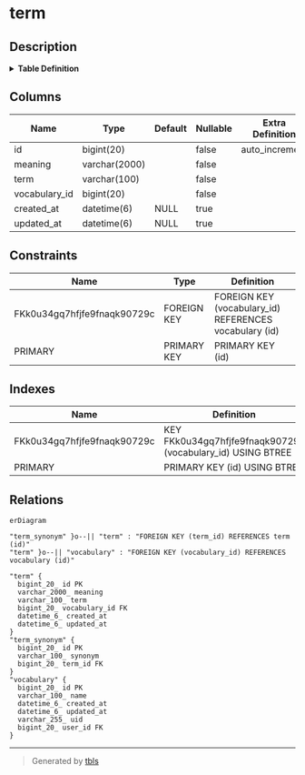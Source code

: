 # term

## Description

<details>
<summary><strong>Table Definition</strong></summary>

```sql
CREATE TABLE `term` (
  `id` bigint(20) NOT NULL AUTO_INCREMENT,
  `meaning` varchar(2000) NOT NULL,
  `term` varchar(100) NOT NULL,
  `vocabulary_id` bigint(20) NOT NULL,
  `created_at` datetime(6) DEFAULT NULL,
  `updated_at` datetime(6) DEFAULT NULL,
  PRIMARY KEY (`id`),
  KEY `FKk0u34gq7hfjfe9fnaqk90729c` (`vocabulary_id`),
  CONSTRAINT `FKk0u34gq7hfjfe9fnaqk90729c` FOREIGN KEY (`vocabulary_id`) REFERENCES `vocabulary` (`id`)
) ENGINE=InnoDB DEFAULT CHARSET=utf8mb4 COLLATE=utf8mb4_unicode_ci
```

</details>

## Columns

| Name | Type | Default | Nullable | Extra Definition | Children | Parents | Comment |
| ---- | ---- | ------- | -------- | ---------------- | -------- | ------- | ------- |
| id | bigint(20) |  | false | auto_increment | [term_synonym](term_synonym.md) |  |  |
| meaning | varchar(2000) |  | false |  |  |  |  |
| term | varchar(100) |  | false |  |  |  |  |
| vocabulary_id | bigint(20) |  | false |  |  | [vocabulary](vocabulary.md) |  |
| created_at | datetime(6) | NULL | true |  |  |  |  |
| updated_at | datetime(6) | NULL | true |  |  |  |  |

## Constraints

| Name | Type | Definition |
| ---- | ---- | ---------- |
| FKk0u34gq7hfjfe9fnaqk90729c | FOREIGN KEY | FOREIGN KEY (vocabulary_id) REFERENCES vocabulary (id) |
| PRIMARY | PRIMARY KEY | PRIMARY KEY (id) |

## Indexes

| Name | Definition |
| ---- | ---------- |
| FKk0u34gq7hfjfe9fnaqk90729c | KEY FKk0u34gq7hfjfe9fnaqk90729c (vocabulary_id) USING BTREE |
| PRIMARY | PRIMARY KEY (id) USING BTREE |

## Relations

```mermaid
erDiagram

"term_synonym" }o--|| "term" : "FOREIGN KEY (term_id) REFERENCES term (id)"
"term" }o--|| "vocabulary" : "FOREIGN KEY (vocabulary_id) REFERENCES vocabulary (id)"

"term" {
  bigint_20_ id PK
  varchar_2000_ meaning
  varchar_100_ term
  bigint_20_ vocabulary_id FK
  datetime_6_ created_at
  datetime_6_ updated_at
}
"term_synonym" {
  bigint_20_ id PK
  varchar_100_ synonym
  bigint_20_ term_id FK
}
"vocabulary" {
  bigint_20_ id PK
  varchar_100_ name
  datetime_6_ created_at
  datetime_6_ updated_at
  varchar_255_ uid
  bigint_20_ user_id FK
}
```

---

> Generated by [tbls](https://github.com/k1LoW/tbls)

